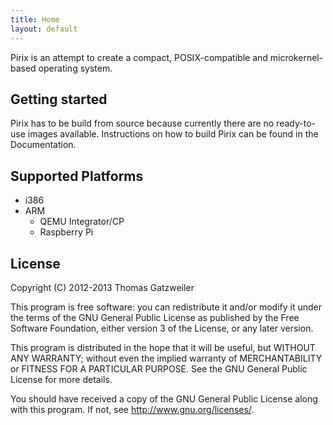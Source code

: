 ```yaml
---
title: Home
layout: default
---
```


Pirix is an attempt to create a compact, POSIX-compatible and
microkernel-based operating system.

## Getting started

Pirix has to be build from source because currently there are no
ready-to-use images available. Instructions on how to build Pirix can
be found in the Documentation.

## Supported Platforms

* i386
* ARM
   * QEMU Integrator/CP
   * Raspberry Pi

## License

Copyright (C) 2012-2013 Thomas Gatzweiler

This program is free software: you can redistribute it and/or modify
it under the terms of the GNU General Public License as published by
the Free Software Foundation, either version 3 of the License, or any
later version.

This program is distributed in the hope that it will be useful, but
WITHOUT ANY WARRANTY; without even the implied warranty of
MERCHANTABILITY or FITNESS FOR A PARTICULAR PURPOSE. See the GNU
General Public License for more details.

You should have received a copy of the GNU General Public License
along with this program. If not, see <http://www.gnu.org/licenses/>.